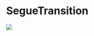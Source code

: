 # SegueTransition

![](https://github.com/Hassan-Hassnain/SegueTransition/blob/master/SegueTransition/Segue_Transition.gif)
